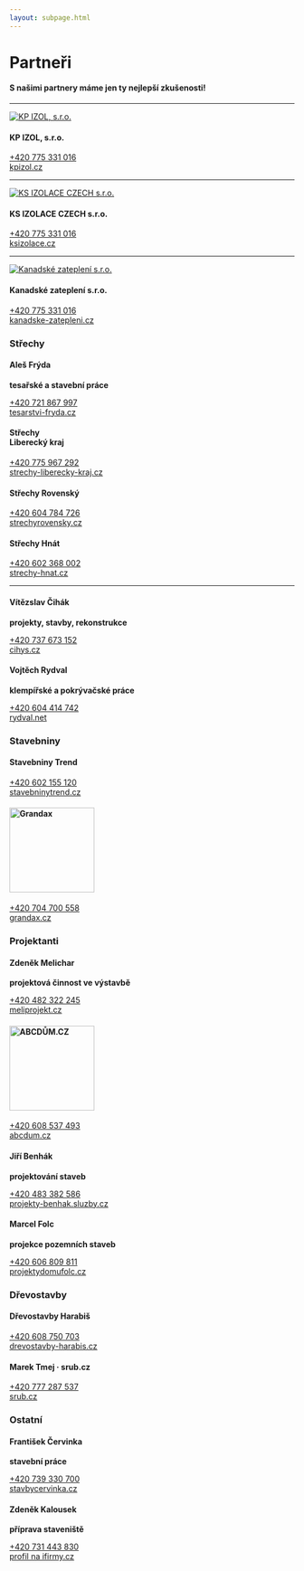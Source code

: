```yaml
---
layout: subpage.html
---
```


<!--<section class="partneri no-border center"><div>-->

# Partneři
#### S našimi partnery máme jen ty nejlepší zkušenosti!

---

<!--<div class="grid" style="align-items:center;"><div class="col">-->
<!--</div><div class="minicol">-->

[![KP IZOL, s.r.o.](/assets/kpizol.png)](http://www.kpizol.cz/)

<!--</div><div class="minicol" style="padding:0 45px;">-->

#### KP IZOL, s.r.o.

[+420 775 331 016](tel:+420775331016)  
[kpizol.cz](http://www.kpizol.cz/)  

<!--</div><div class="col">-->
<!--</div></div>-->

---

<!--<div class="grid" style="align-items:center;"><div class="col">-->
<!--</div><div class="minicol">-->

[![KS IZOLACE CZECH s.r.o.](/assets/ksizolace.png)](http://www.ksizolace.cz/)

<!--</div><div class="minicol" style="padding:0 45px;">-->

#### KS IZOLACE CZECH s.r.o.

[+420 775 331 016](tel:+420775331016)  
[ksizolace.cz](http://www.ksizolace.cz/)  

<!--</div><div class="col">-->
<!--</div></div>-->

---

<!--<div class="grid" style="align-items:center;"><div class="col">-->
<!--</div><div class="minicol">-->

[![Kanadské zateplení s.r.o.](/assets/kanadske-zatepleni.png)](http://www.kanadske-zatepleni.cz/)

<!--</div><div class="minicol" style="padding:0 45px;">-->

#### Kanadské zateplení s.r.o.

[+420 775 331 016](tel:+420775331016)  
[kanadske-zatepleni.cz](http://www.kanadske-zatepleni.cz/)  

<!--</div><div class="col">-->
<!--</div></div>-->

<!--<div class="white bg-blue">-->
### Střechy
<!--</div>-->

<!--<div class="grid"><div class="col">-->

#### Aleš Frýda
<div><strong>tesařské a stavební práce</strong></div>

[+420 721 867 997](tel:+420721867997)  
[tesarstvi-fryda.cz](http://www.tesarstvi-fryda.cz/)

<!--</div><div class="col">-->

#### Střechy<br>Liberecký kraj

[+420 775 967 292](tel:+420775967292)  
[strechy-liberecky-kraj.cz](http://www.strechy-liberecky-kraj.cz/)

<!--</div><div class="col">-->

#### Střechy Rovenský

[+420 604 784 726](tel:+420604784726)  
[strechyrovensky.cz](http://www.strechyrovensky.cz/)

<!--</div><div class="col">-->

#### Střechy Hnát

[+420 602 368 002](tel:+420602368002)  
[strechy-hnat.cz](https://www.strechy-hnat.cz/)

<!--</div></div>-->

---

<!--<div class="grid"><div class="col">-->

#### Vítězslav Čihák
<div><strong>projekty, stavby, rekonstrukce</strong></div>

[+420 737 673 152](tel:+420737673152)  
[cihys.cz](http://www.cihys.cz/)

<!--</div><div class="col">-->

#### Vojtěch Rydval
<div><strong>klempířské a pokrývačské práce</strong></div>

[+420 604 414 742](tel:+420604414742)  
[rydval.net](http://www.rydval.net/)

<!--</div></div>-->

<!--<div class="white bg-blue">-->
### Stavebniny
<!--</div>-->

<!--<div class="grid"><div class="col">-->

#### Stavebniny Trend

[+420 602 155 120](tel:+420602155120)  
[stavebninytrend.cz](http://www.stavebninytrend.cz/)

<!--</div><div class="col">-->

<h4><img alt="Grandax" src="/assets/grandax.jpg" style="width:150px;"></h4>

[+420 704 700 558](tel:+420704700558)  
[grandax.cz](http://www.grandax.cz/)

<!--</div></div>-->

<!--<div class="white bg-blue">-->
### Projektanti
<!--</div>-->

<!--<div class="grid"><div class="col">-->

#### Zdeněk Melichar
<div><strong>projektová činnost ve výstavbě</strong></div>

[+420 482 322 245](tel:+420482322245)  
[meliprojekt.cz](http://www.meliprojekt.cz/)

<!--</div><div class="col">-->

<h4><img alt="ABCDŮM.CZ" src="/assets/abcdum.png" style="width:150px;"></h4>

[+420 608 537 493](tel:+420608537493)  
[abcdum.cz](http://www.abcdum.cz/)

<!--</div><div class="col">-->

#### Jiří Benhák
<div><strong>projektování staveb</strong></div>

[+420 483 382 586](tel:+420483382586)  
[projekty-benhak.sluzby.cz](https://projekty-benhak.sluzby.cz/)

<!--</div><div class="col">-->

#### Marcel Folc
<div><strong>projekce pozemních staveb</strong></div>

[+420 606 809 811](tel:+420606809811)  
[projektydomufolc.cz](http://www.projektydomufolc.cz/)

<!--</div></div>-->

<!--<div class="white bg-blue">-->
### Dřevostavby
<!--</div>-->

<!--<div class="grid"><div class="col">-->

#### Dřevostavby Harabiš

[+420 608 750 703](tel:+420608750703)  
[drevostavby-harabis.cz](https://www.drevostavby-harabis.cz/)

<!--</div><div class="col">-->

#### Marek Tmej &middot; srub.cz

[+420 777 287 537](tel:+420777287537)  
[srub.cz](https://www.srub.cz/)

<!--</div></div>-->

<!--<div class="white bg-blue">-->
### Ostatní
<!--</div>-->

<!--<div class="grid"><div class="col">-->

#### František Červinka
<div><strong>stavební práce</strong></div>

[+420 739 330 700](tel:+420739330700)  
[stavbycervinka.cz](http://www.stavbycervinka.cz/)

<!--</div><div class="col">-->

#### Zdeněk Kalousek
<div><strong>příprava staveniště</strong></div>

[+420 731 443 830](tel:+420731443830)  
[profil na ifirmy.cz](https://ifirmy.cz/firma/506775-zdenek-kalousek)

<!--</div></div>-->
<!--</div></section>-->
